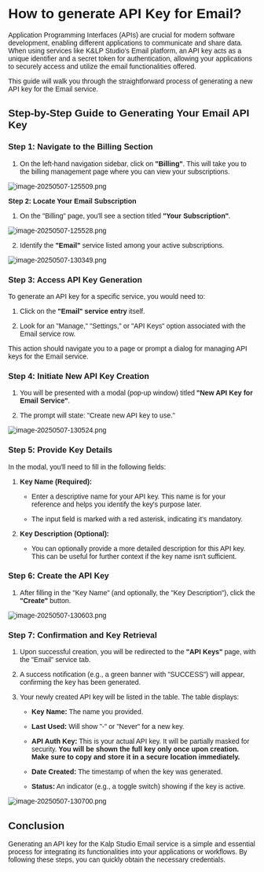 <style>  body { font-family: "Source Sans 3", sans-serif!important; }</style>
<link href="https://fonts.googleapis.com/css2?family=Source+Sans+3:ital,wght@0,200..900;1,200..900&display=swap" rel="stylesheet">    
<link rel="stylesheet" href="https://fonts.googleapis.com/icon?family=Material+Icons">

# **How to generate API Key for Email?**

Application Programming Interfaces (APIs) are crucial for modern software development, enabling different applications to communicate and share data. When using services like K&LP Studio's Email platform, an API key acts as a unique identifier and a secret token for authentication, allowing your applications to securely access and utilize the email functionalities offered.

This guide will walk you through the straightforward process of generating a new API key for the Email service.

## Step-by-Step Guide to Generating Your Email API Key

### **Step 1: Navigate to the Billing Section**

1.  On the left-hand navigation sidebar, click on **"Billing"**. This will take you to the billing management page where you can view your subscriptions.
    

![image-20250507-125509.png](blob:https://p2eprojects.atlassian.net/7553ea9e-ce45-460e-b214-ca341889fb5e#media-blob-url=true&id=83420fc9-efb7-4deb-a141-8d7b4a8f03d4&collection=contentId-570851490&contextId=570851490&width=1671&height=600&alt=image-20250507-125509.png)

**Step 2: Locate Your Email Subscription**

1.  On the "Billing" page, you'll see a section titled **"Your Subscription"**.
    
![image-20250507-125528.png](blob:https://p2eprojects.atlassian.net/556a0b2f-69f8-4400-8b18-ba3e34c2cb8b#media-blob-url=true&id=6d02faaa-eca8-4192-8d52-5ab354f0b01e&collection=contentId-570851490&contextId=570851490&width=1693&height=559&alt=image-20250507-125528.png)

2.  Identify the **"Email"** service listed among your active subscriptions.
    
![image-20250507-130349.png](blob:https://p2eprojects.atlassian.net/deee2017-118f-4299-89cb-24b8d5baebaf#media-blob-url=true&id=283b3e29-3ee5-412d-926f-e8158ec0e3ba&collection=contentId-570851490&contextId=570851490&width=1686&height=447&alt=image-20250507-130349.png)

### **Step 3: Access API Key Generation**

To generate an API key for a specific service, you would need to:

1.  Click on the **"Email" service entry** itself.
    
2.  Look for an "Manage," "Settings," or "API Keys" option associated with the Email service row.
    

This action should navigate you to a page or prompt a dialog for managing API keys for the Email service.

### **Step 4: Initiate New API Key Creation**

1.  You will be presented with a modal (pop-up window) titled **"New API Key for Email Service"**.
    
2.  The prompt will state: "Create new API key to use."


![image-20250507-130524.png](blob:https://p2eprojects.atlassian.net/a0a92ffa-0a61-44c2-b67e-8b9cf95075ec#media-blob-url=true&id=f22998c8-6706-4601-b632-aa81bb2f0fc8&collection=contentId-570851490&contextId=570851490&width=657&height=573&alt=image-20250507-130524.png)

### **Step 5: Provide Key Details**

In the modal, you'll need to fill in the following fields:

1.  **Key Name (Required):**
    
    -   Enter a descriptive name for your API key. This name is for your reference and helps you identify the key's purpose later.
        
    -   The input field is marked with a red asterisk, indicating it's mandatory.
        
2.  **Key Description (Optional):**
    
    -   You can optionally provide a more detailed description for this API key. This can be useful for further context if the key name isn't sufficient.
        

### **Step 6: Create the API Key**

1.  After filling in the "Key Name" (and optionally, the "Key Description"), click the **"Create"** button.
    
![image-20250507-130603.png](blob:https://p2eprojects.atlassian.net/f3ae965a-642e-4100-9111-206f12dd57ad#media-blob-url=true&id=10243811-125d-481c-b43d-e4cb448a36a2&collection=contentId-570851490&contextId=570851490&width=882&height=564&alt=image-20250507-130603.png)

### **Step 7: Confirmation and Key Retrieval**

1.  Upon successful creation, you will be redirected to the **"API Keys"** page, with the "Email" service tab.
    
2.  A success notification (e.g., a green banner with "SUCCESS") will appear, confirming the key has been generated.
    
3.  Your newly created API key will be listed in the table. The table displays:
    
    -   **Key Name:** The name you provided.
        
    -   **Last Used:** Will show "-" or "Never" for a new key.
        
    -   **API Auth Key:** This is your actual API key. It will be partially masked for security. **You will be shown the full key only once upon creation. Make sure to copy and store it in a secure location immediately.**
        
    -   **Date Created:** The timestamp of when the key was generated.
        
    -   **Status:** An indicator (e.g., a toggle switch) showing if the key is active.
        
![image-20250507-130700.png](blob:https://p2eprojects.atlassian.net/d4833bf3-8c14-4e63-a70e-3a62e48ddeaa#media-blob-url=true&id=1d7575eb-d98f-428b-b16f-d079a401f20c&collection=contentId-570851490&contextId=570851490&width=1685&height=514&alt=image-20250507-130700.png)

## Conclusion

Generating an API key for the Kalp Studio Email service is a simple and essential process for integrating its functionalities into your applications or workflows. By following these steps, you can quickly obtain the necessary credentials.
